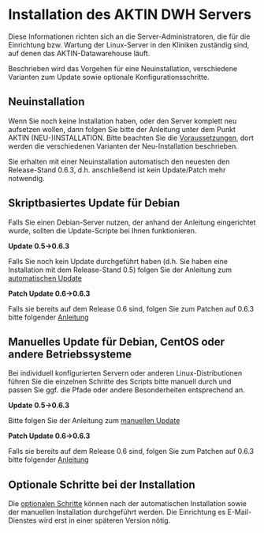 ﻿Installation des AKTIN DWH Servers
==================================

Diese Informationen richten sich an die Server-Administratoren, die für die Einrichtung bzw. Wartung der Linux-Server in den Kliniken zuständig sind, auf denen das AKTIN-Datawarehouse läuft.

Beschrieben wird das Vorgehen für eine Neuinstallation, verschiedene Varianten zum Update sowie optionale Konfigurationsschritte.

Neuinstallation
---------------
Wenn Sie noch keine Installation haben, oder den Server komplett neu aufsetzen wollen, dann folgen Sie bitte der Anleitung unter dem Punkt AKTIN (NEU-)INSTALLATION. Bitte beachten Sie die [Voraussetzungen](install-requirements.html), dort werden die verschiedenen Varianten der Neu-Installation beschrieben.

Sie erhalten mit einer Neuinstallation automatisch den neuesten den Release-Stand 0.6.3, d.h. anschließend ist kein Update/Patch mehr notwendig.


Skriptbasiertes Update für Debian
---------------------------------
Falls Sie einen Debian-Server nutzen, der anhand der Anleitung eingerichtet wurde, sollten die Update-Scripte bei Ihnen funktionieren.

__Update 0.5->0.6.3__

Falls Sie noch kein Update durchgeführt haben (d.h. Sie haben eine Installation mit dem Release-Stand 0.5) folgen Sie der Anleitung zum [automatischen Update](auto-update-0.6.html)

__Patch Update 0.6->0.6.3__

Falls sie bereits auf dem Release 0.6 sind, folgen Sie zum Patchen auf 0.6.3 bitte folgender [Anleitung](patch-0.6.x.html)


Manuelles Update für Debian, CentOS oder andere Betriebssysteme
----------------------------------------------------------------
Bei individuell konfigurierten Servern oder anderen Linux-Distributionen führen Sie die einzelnen Schritte des Scripts bitte manuell durch und passen Sie ggf. die Pfade oder andere Besonderheiten entsprechend an.

__Update 0.5->0.6.3__

Bitte folgen Sie der Anleitung zum [manuellen Update](manual-update-0.6.html)

__Patch Update 0.6->0.6.3__

Falls sie bereits auf dem Release 0.6 sind, folgen Sie zum Patchen auf 0.6.3 bitte folgender [Anleitung](patch-0.6.x.html)


Optionale Schritte bei der Installation
---------------------------------------
Die [optionalen Schritte](optional.html) können nach der automatischen Installation sowie der manuellen Installation durchgeführt werden. Die Einrichtung es E-Mail-Dienstes wird erst in einer späteren Version nötig.